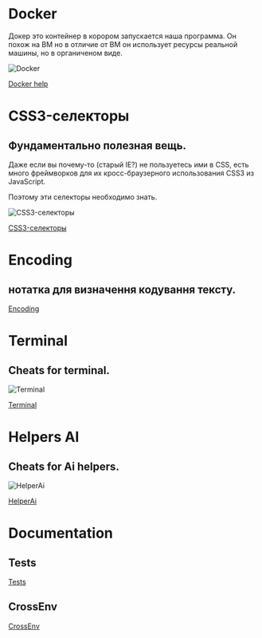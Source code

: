 # Docker

Докер это контейнер в корором запускается наша программа.
Он похож на ВМ но в отличие от ВМ он использует ресурсы реальной машины,
но в органиченом виде.

![Docker](https://i.imgur.com/LySaeQD.png) 

[Docker help](Docker/)

# CSS3-селекторы
## Фундаментально полезная вещь.

Даже если вы почему-то (старый IE?) не пользуетесь ими в CSS, есть много фреймворков для их кросс-браузерного использования CSS3 из JavaScript.

Поэтому эти селекторы необходимо знать.

![CSS3-селекторы](https://i.imgur.com/qmaktP2.png)

[CSS3-селекторы](Selectors/CSS/)

# Encoding 

## нотатка для визначення кодування тексту.

[Encoding](Encoding/)



# Terminal

## Cheats for terminal.

![Terminal](https://i.imgur.com/1e6VezR.png)

[Terminal](Cheats/Console/)


# Helpers Al

## Cheats for Ai helpers.

![HelperAi](https://i.imgur.com/95xn0N8.png)

[HelperAi](Cheats/HelperAi/)

# Documentation

## Tests
[Tests](Documentation/Tests/)

## CrossEnv

[CrossEnv](Documentation/CrossEnv/)